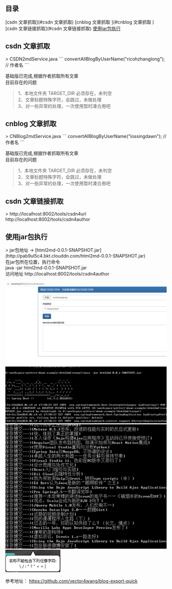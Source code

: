 ## 目录
[csdn 文章抓取](#csdn 文章抓取)
[cnblog 文章抓取 ](#cnblog 文章抓取 )
[csdn 文章链接抓取](#csdn 文章链接抓取)
[使用jar包执行](#使用jar包执行)

<h2 id="csdn 文章抓取">csdn 文章抓取</h2> 
>   CSDN2mdService.java
```
convertAllBlogByUserName("ricohzhanglong"); // 作者名
```

基础版已完成,根据作者抓取所有文章 <br/>
目前存在的问题
> 1、本地文件夹 TARGET_DIR 必须存在，未判空  <br/>
  2、文章标题特殊字符，会跳过，未做处理 <br/>
  3、对一些异常的处理，一次使用暂时凑合用吧

<h2 id="cnblog 文章抓取 ">cnblog 文章抓取 </h2> 
>   CNBlog2mdService.java
```
convertAllBlogByUserName("lossingdawn"); // 作者名
```

基础版已完成,根据作者抓取所有文章 <br/>
目前存在的问题
> 1、本地文件夹 TARGET_DIR 必须存在，未判空 <br/>
  2、文章标题特殊字符，会跳过，未做处理 <br/>
  3、对一些异常的处理，一次使用暂时凑合用吧

<h2 id="csdn 文章链接抓取">csdn 文章链接抓取</h2> 
> http://localhost:8002/tools/csdn4url <br/>
  http://localhost:8002/tools/csdn4author

<h2 id="使用jar包执行">使用jar包执行</h2> 
> jar包地址  -> [html2md-0.0.1-SNAPSHOT.jar](http://pab9ul5c4.bkt.clouddn.com/html2md-0.0.1-SNAPSHOT.jar) <br/> 
       在jar包所在位置，执行命令  <br/>
  java -jar html2md-0.0.1-SNAPSHOT.jar <br/>
       访问地址  http://localhost:8002/tools/csdn4author 
  
![导出页面.png](https://github.com/Ruffianjiang/dawn-example/blob/master/html2md/img/15289690656019.png "导出页面")
![运行日志.png](https://github.com/Ruffianjiang/dawn-example/blob/master/html2md/img/1528970063.png "运行日志")
![导出日志.png](https://github.com/Ruffianjiang/dawn-example/blob/master/html2md/img/1528970083.png "导出日志")
![特殊字符.png](https://github.com/Ruffianjiang/dawn-example/blob/master/html2md/img/1529025363.png "特殊字符不能导出的")

参考地址：
https://github.com/vector4wang/blog-export-quick

